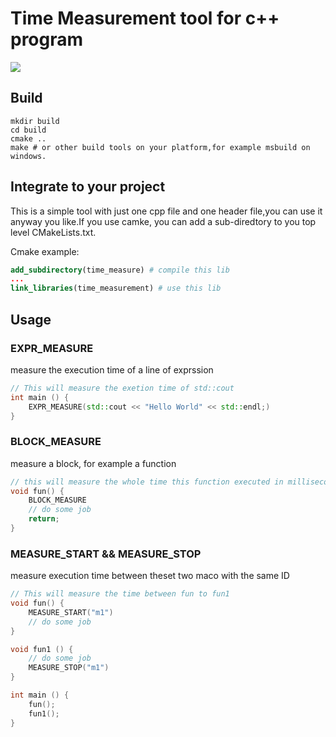 # Time Measurement tool for c++ program

![](https://github.com/maidamai0/time_measure/workflows/Linux/badge.svg)

## Build

```shell
mkdir build
cd build
cmake ..
make # or other build tools on your platform,for example msbuild on windows.
```

## Integrate to your project

This is a simple tool with just one cpp file and one header file,you can use it anyway you like.If you use camke, you can add a sub-diredtory to you top level CMakeLists.txt.

Cmake example:

```cmake
add_subdirectory(time_measure) # compile this lib
...
link_libraries(time_measurement) # use this lib
```

## Usage

### EXPR_MEASURE

measure the execution time of a line of exprssion

```cpp
// This will measure the exetion time of std::cout
int main () {
    EXPR_MEASURE(std::cout << "Hello World" << std::endl;)
}
```

### BLOCK_MEASURE

measure a block, for example a function

```cpp
// this will measure the whole time this function executed in millisecond
void fun() {
    BLOCK_MEASURE
    // do some job
    return;
}
```

### MEASURE_START && MEASURE_STOP

measure execution time between theset two maco with the same ID

```cpp
// This will measure the time between fun to fun1
void fun() {
    MEASURE_START("m1")
    // do some job
}

void fun1 () {
    // do some job
    MEASURE_STOP("m1")
}

int main () {
    fun();
    fun1();
}
```
